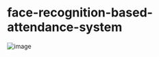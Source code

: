 # face-recognition-based-attendance-system  


![image](https://github.com/user-attachments/assets/c74e4ad0-234e-46c5-820f-724e8b33ecc9)

